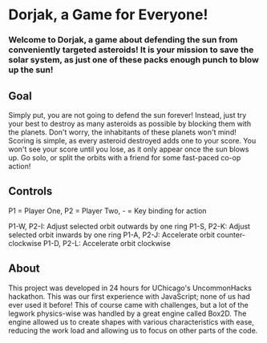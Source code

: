 # Dorjak, a Game for Everyone!
### Welcome to Dorjak, a game about defending the sun from conveniently targeted asteroids! It is your mission to save the solar system, as just one of these packs enough punch to blow up the sun!

## Goal
Simply put, you are not going to defend the sun forever! Instead, just try your best to destroy as many asteroids as possible by blocking them with the planets. Don't worry, the inhabitants of these planets won't mind! Scoring is simple, as every asteroid destroyed adds one to your score. You won't see your score until you lose, as it only appear once the sun blows up. Go solo, or split the orbits with a friend for some fast-paced co-op action!

## Controls
P1 = Player One, P2 = Player Two, - = Key binding for action

P1-W, P2-I: Adjust selected orbit outwards by one ring P1-S, P2-K: Adjust selected orbit inwards by one ring P1-A, P2-J: Accelerate orbit counter-clockwise P1-D, P2-L: Accelerate orbit clockwise

## About
This project was developed in 24 hours for UChicago's UncommonHacks hackathon. This was our first experience with JavaScript; none of us had ever used it before! This of course came with challenges, but a lot of the legwork physics-wise was handled by a great engine called Box2D. The engine allowed us to create shapes with various characteristics with ease, reducing the work load and allowing us to focus on other parts of the code.
